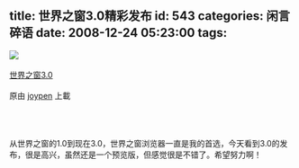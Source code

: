 title: 世界之窗3.0精彩发布
id: 543
categories: 闲言碎语
date: 2008-12-24 05:23:00
tags:
---

[![](http://m3.img.libdd.com/farm4/2012/0821/17/D386BB24478F6799CF8B9E7229AFFD1C1C7AA55EF698_240_180.JPEG)</img>](http://www.flickr.com/photos/joypen/3129440185/ "photo sharing")
</br>
</br><span>[世界之窗3.0](http://www.flickr.com/photos/joypen/3129440185/)
</br>
</br>原由 [joypen](http://www.flickr.com/people/joypen/) 上載
</br></span>
</br>
</br>
</br>

从世界之窗的1.0到现在3.0，世界之窗浏览器一直是我的首选，今天看到3.0的发布，很是高兴，虽然还是一个预览版，但感觉很是不错了。希望努力啊！
